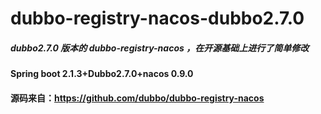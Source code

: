# dubbo-registry-nacos-dubbo2.7.0

##### dubbo2.7.0 版本的 dubbo-registry-nacos ，在开源基础上进行了简单修改

#### Spring boot 2.1.3+Dubbo2.7.0+nacos 0.9.0

#### 源码来自：https://github.com/dubbo/dubbo-registry-nacos
